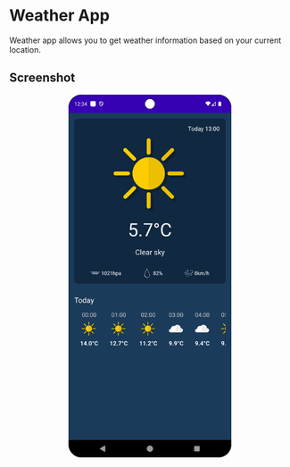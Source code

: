 
# Weather App

Weather app allows you to get weather information based on your current location.

## Screenshot
<p align="center">
  <img src="./screens/home.png" height="650">
</p>
